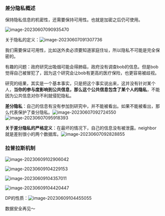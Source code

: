 ```toc
```

### 差分隐私概述

保持隐私信息的机密性，还需要保持可用性。也就是加密之后仍可使用。

![image-20230607090935470](../img/5.25/image-20230607090935470.png)

关于隐私的定义：![image-20230607091307736](../img/5.25/image-20230607091307736.png)

我们需要保证可用性，比如送外卖必须要知道家庭住址，所以隐私不可能是完全保密的。

有趣的问题：政府研究出吸烟可能会得肺癌，政府没有调查bob的信息。但是bob觉得自己被冒犯了，因为这个研究会让bob有更高的医疗保险，也更容易被歧视。

研究的结果，其实是一个基本事实，只是把这个事实说出来，这并没有针对某个人，**当你的参与度影响到公共信息，那么这个公共信息包含了某个人的隐私**，不能因为公共信息对你不利就侵犯隐私。

**差分隐私**：自己的信息有没有参加到研究中，并不能被看出。如果不能被看出，那么代表保护了查分隐私。![image-20230607092724550](../img/5.25/image-20230607092724550.png)![image-20230607095918393](../img/5.25/image-20230607095918393.png)

**关于差分隐私的严格定义**：在最坏的情况下，自己的信息没有被泄露。neighbor就是差别很小的两个数据库。![image-20230607092828855](../img/5.25/image-20230607092828855.png)

### 拉普拉斯机制

![image-20230609102906042](../img/6.7/image-20230609102906042.png)

![image-20230609104229153](../img/6.7/image-20230609104229153.png)

![image-20230609104357011](../img/6.7/image-20230609104357011.png)

![image-20230609104420447](../img/6.7/image-20230609104420447.png)

DP的性质：![image-20230609104455055](../img/6.7/image-20230609104455055.png)

数据安全再见～
